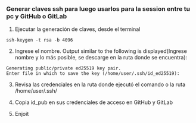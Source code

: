 ### Generar claves ssh para luego usarlos para la session entre tu pc y GitHub o GitLab

1. Ejecutar la generación de claves, desde el terminal
```
ssh-keygen -t rsa -b 4096
```
2. Ingrese el nombre. Output similar to the following is displayed(Ingrese nombre y lo más posible, se descarge en la ruta donde se encuentra):
```
Generating public/private ed25519 key pair.
Enter file in which to save the key (/home/user/.ssh/id_ed25519):
```
3. Revisa las credenciales en la ruta donde ejecutó el comando o la ruta /home/user/.ssh/

4. Copia id_pub en sus credenciales de acceso en GitHub y GitLab

5. Enjoit
